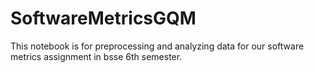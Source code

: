 # SoftwareMetricsGQM
This notebook is for preprocessing and analyzing data for our software metrics assignment in bsse 6th semester.
